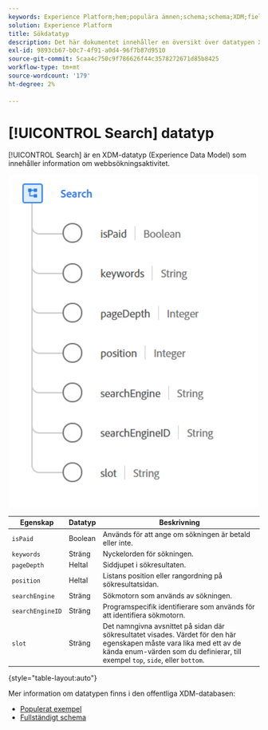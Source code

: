 ```yaml
---
keywords: Experience Platform;hem;populära ämnen;schema;schema;XDM;fields;schemas;scheman;sökning;datatyp;datatyp;datatyp;data type;
solution: Experience Platform
title: Sökdatatyp
description: Det här dokumentet innehåller en översikt över datatypen XDM (Search Experience Data Model).
exl-id: 9893cb67-b0c7-4f91-a0d4-96f7b87d9510
source-git-commit: 5caa4c750c9f786626f44c3578272671d85b8425
workflow-type: tm+mt
source-wordcount: '179'
ht-degree: 2%

---
```


# [!UICONTROL Search] datatyp

[!UICONTROL Search] är en XDM-datatyp (Experience Data Model) som innehåller information om webbsökningsaktivitet.

<img src="../images/data-types/search.PNG" width="500" /><br />

| Egenskap | Datatyp | Beskrivning |
| --- | --- | --- |
| `isPaid` | Boolean | Används för att ange om sökningen är betald eller inte. |
| `keywords` | Sträng | Nyckelorden för sökningen. |
| `pageDepth` | Heltal | Siddjupet i sökresultaten. |
| `position` | Heltal | Listans position eller rangordning på sökresultatsidan. |
| `searchEngine` | Sträng | Sökmotorn som används av sökningen. |
| `searchEngineID` | Sträng | Programspecifik identifierare som används för att identifiera sökmotorn. |
| `slot` | Sträng | Det namngivna avsnittet på sidan där sökresultatet visades. Värdet för den här egenskapen måste vara lika med ett av de kända enum-värden som du definierar, till exempel `top`, `side`, eller `bottom`. |

{style="table-layout:auto"}

Mer information om datatypen finns i den offentliga XDM-databasen:

* [Populerat exempel](https://github.com/adobe/xdm/blob/master/components/datatypes/search.example.1.json)
* [Fullständigt schema](https://github.com/adobe/xdm/blob/master/components/datatypes/search.schema.json)
